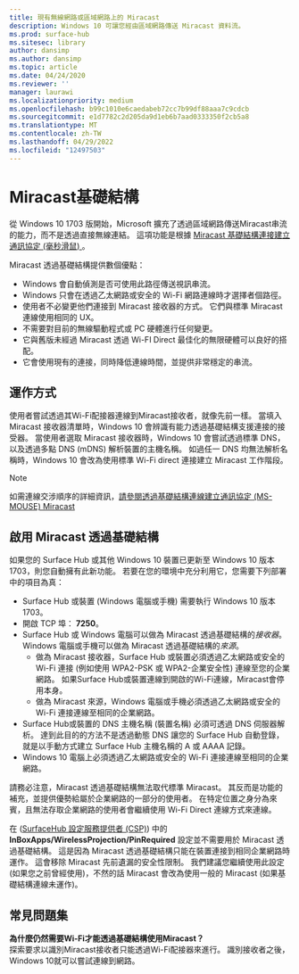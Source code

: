 ```yaml
---
title: 現有無線網路或區域網路上的 Miracast
description: Windows 10 可讓您經由區域網路傳送 Miracast 資料流。
ms.prod: surface-hub
ms.sitesec: library
author: dansimp
ms.author: dansimp
ms.topic: article
ms.date: 04/24/2020
ms.reviewer: ''
manager: laurawi
ms.localizationpriority: medium
ms.openlocfilehash: b99c1010e6caedabeb72cc7b99df88aaa7c9cdcb
ms.sourcegitcommit: e1d7782c2d205da9d1eb6b7aad0333350f2cb5a8
ms.translationtype: MT
ms.contentlocale: zh-TW
ms.lasthandoff: 04/29/2022
ms.locfileid: "12497503"
---
```

# <a name="miracast-over-infrastructure"></a>Miracast基礎結構

從 Windows 10 1703 版開始，Microsoft 擴充了透過區域網路傳送Miracast串流的能力，而不是透過直接無線連結。 這項功能是根據 [Miracast 基礎結構連接建立通訊協定 (毫秒滑鼠) ](https://msdn.microsoft.com/library/mt796768.aspx)。

Miracast 透過基礎結構提供數個優點：

- Windows 會自動偵測是否可使用此路徑傳送視訊串流。
- Windows 只會在透過乙太網路或安全的 Wi-Fi 網路連線時才選擇者個路徑。
- 使用者不必變更他們連接到 Miracast 接收器的方式。 它們與標準 Miracast 連線使用相同的 UX。
- 不需要對目前的無線驅動程式或 PC 硬體進行任何變更。
- 它與舊版未經過 Miracast 透過 Wi-FI Direct 最佳化的無限硬體可以良好的搭配。
- 它會使用現有的連接，同時降低連線時間，並提供非常穩定的串流。


## <a name="how-it-works"></a>運作方式

使用者嘗試透過其Wi-Fi配接器連線到Miracast接收者，就像先前一樣。 當填入 Miracast 接收器清單時，Windows 10 會辨識有能力透過基礎結構支援連接的接受器。 當使用者選取 Miracast 接收器時，Windows 10 會嘗試透過標準 DNS，以及透過多點 DNS (mDNS) 解析裝置的主機名稱。 如過任一 DNS 均無法解析名稱時，Windows 10 會改為使用標準 Wi-Fi direct 連接建立 Miracast 工作階段。

> [!NOTE]
> 如需連線交涉順序的詳細資訊，[請參閱透過基礎結構連線建立通訊協定 (MS-MOUSE) Miracast](https://msdn.microsoft.com/library/mt796768.aspx)




## <a name="enabling-miracast-over-infrastructure"></a>啟用 Miracast 透過基礎結構 

如果您的 Surface Hub 或其他 Windows 10 裝置已更新至 Windows 10 版本 1703，則您自動擁有此新功能。 若要在您的環境中充分利用它，您需要下列部署中的項目為真：

- Surface Hub 或裝置 (Windows 電腦或手機) 需要執行 Windows 10 版本 1703。
- 開啟 TCP 埠： **7250**。
- Surface Hub 或 Windows 電腦可以做為 Miracast 透過基礎結構的*接收器*。 Windows 電腦或手機可以做為 Miracast 透過基礎結構的*來源*。
    - 做為 Miracast 接收器，Surface Hub 或裝置必須透過乙太網路或安全的 Wi-Fi 連接 (例如使用 WPA2-PSK 或 WPA2-企業安全性) 連線至您的企業網路。 如果Surface Hub或裝置連線到開啟的Wi-Fi連線，Miracast會停用本身。
    - 做為 Miracast 來源，Windows 電腦或手機必須透過乙太網路或安全的 Wi-Fi 連接連線至相同的企業網路。
- Surface Hub或裝置的 DNS 主機名稱 (裝置名稱) 必須可透過 DNS 伺服器解析。 達到此目的的方法不是透過動態 DNS 讓您的 Surface Hub 自動登錄，就是以手動方式建立 Surface Hub 主機名稱的 A 或 AAAA 記錄。 
- Windows 10 電腦上必須透過乙太網路或安全的 Wi-Fi 連接連線至相同的企業網路。 


請務必注意，Miracast 透過基礎結構無法取代標準 Miracast。 其反而是功能的補充，並提供優勢給屬於企業網路的一部分的使用者。 在特定位置之身分為來賓，且無法存取企業網路的使用者會繼續使用 Wi-Fi Direct 連線方式來連線。

在 ([SurfaceHub 設定服務提供者 (CSP)](https://msdn.microsoft.com/windows/hardware/commercialize/customize/mdm/surfacehub-csp)) 中的 **InBoxApps/WirelessProjection/PinRequired** 設定並不需要用於 Miracast 透過基礎結構。 這是因為 Miracast 透過基礎結構只能在裝置連接到相同企業網路時運作。 這會移除 Miracast 先前遺漏的安全性限制。 我們建議您繼續使用此設定 (如果您之前曾經使用)，不然的話 Miracast 會改為使用一般的 Miracast (如果基礎結構連線未運作)。 

## <a name="faq"></a>常見問題集
**為什麼仍然需要Wi-Fi才能透過基礎結構使用Miracast？**<br>
探索要求以識別Miracast接收者只能透過Wi-Fi配接器來進行。 識別接收者之後，Windows 10就可以嘗試連線到網路。

